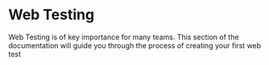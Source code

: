 # Web Testing

Web Testing is of key importance for many teams. This section of the documentation will guide you through the process of creating your first web test

